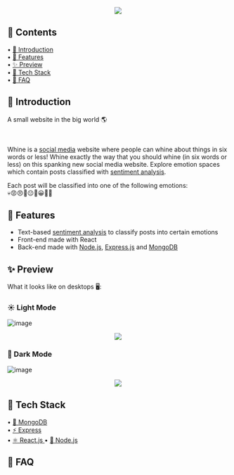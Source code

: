 <p align="center">
  <img src="https://user-images.githubusercontent.com/84760072/190867903-d4f919f9-a3fb-4ca8-af0e-bcb13b40e6ca.png"/>
</p>

<h2>📖 Contents</h2>

• [🤘  Introduction](https://github.com/hwelsters/whine/blob/main/README.md#--introduction)  
• [🍟 Features  ](https://github.com/hwelsters/whine#-features)  
• [✨ Preview  ](https://github.com/hwelsters/whine#-preview--)  
• [🥞 Tech Stack  ](https://github.com/hwelsters/whine#-tech-stack)  
• [🤔 FAQ  ](https://github.com/hwelsters/whine#-faq--)  

<h2>🤘  Introduction</h2>
<p>A small website in the big world 🌎</p>
<br/>

Whine is a [social media](https://en.wikipedia.org/wiki/Social_media) website where people can whine about things in six words or less! Whine exactly the way that you should whine (in six words or less) on this spanking new social media website. Explore emotion spaces which contain posts classified with [sentiment analysis](https://en.wikipedia.org/wiki/Sentiment_analysis). 

Each post will be classified into one of the following emotions:  
💀😡😠😤😐🙂😀🤗🍆

<h2>🍟 Features</h2>

- Text-based [sentiment analysis](https://en.wikipedia.org/wiki/Sentiment_analysis) to classify posts into certain emotions  
- Front-end made with React
- Back-end made with [Node.js](https://en.wikipedia.org/wiki/Node.js), [Express.js](https://en.wikipedia.org/wiki/Express.js)  and [MongoDB](https://en.wikipedia.org/wiki/MongoDB)

<h2>✨ Preview  </h2>
What it looks like on desktops 🖥️:

### ☀️ Light Mode  <br/>

![image](https://user-images.githubusercontent.com/84760072/190868710-40199bad-bd57-4dbd-81ab-25ec1d7174cc.png)
<p align="center">
  <img src="https://user-images.githubusercontent.com/84760072/190868943-070ba529-81e0-479d-81bd-a2991d2d0f09.png"/>
</p>

### 🌙 Dark Mode  <br/>

![image](https://user-images.githubusercontent.com/84760072/190869606-155a6164-051f-4e47-88c1-ccfa0cc68df6.png)
<p align="center">
  <img src="https://user-images.githubusercontent.com/84760072/190869666-81fccac9-78e4-40ae-b834-98c373f12839.png"/>
</p>

<h2>🥞 Tech Stack</h2>

• [🌿 MongoDB](https://en.wikipedia.org/wiki/MongoDB)  
• [⚡ Express  ](https://en.wikipedia.org/wiki/Express.js)  
• [⚛️ React.js  ](https://en.wikipedia.org/wiki/React_(JavaScript_library))  
• [🔗 Node.js  ](https://en.wikipedia.org/wiki/Node.js)  


<h2>🤔 FAQ  </h2>


